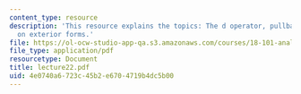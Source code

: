```yaml
---
content_type: resource
description: 'This resource explains the topics: The d operator, pullback operator
  on exterior forms.'
file: https://ol-ocw-studio-app-qa.s3.amazonaws.com/courses/18-101-analysis-ii-fall-2005/4e0740a6723c45b2e6704719b4dc5b00_lecture22.pdf
file_type: application/pdf
resourcetype: Document
title: lecture22.pdf
uid: 4e0740a6-723c-45b2-e670-4719b4dc5b00
---
```

